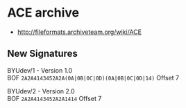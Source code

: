 # ACE archive
- http://fileformats.archiveteam.org/wiki/ACE

## New Signatures

BYUdev/1 - Version 1.0 \
BOF ```2A2A4143452A2A(0A|0B|0C|0D)(0A|0B|0C|0D|14)``` Offset 7

BYUdev/2 - Version 2.0 \
BOF ```2A2A4143452A2A1414``` Offset 7
